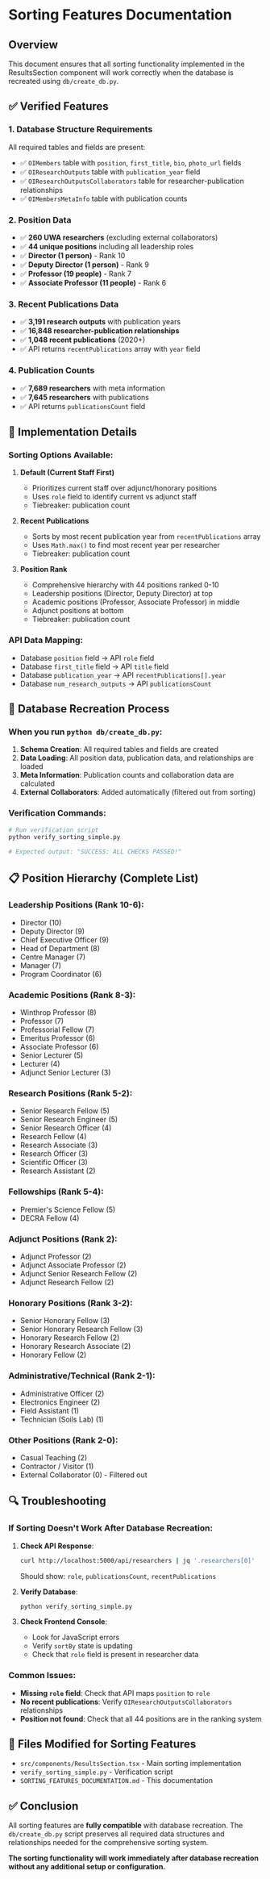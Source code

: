 # Sorting Features Documentation

## Overview
This document ensures that all sorting functionality implemented in the ResultsSection component will work correctly when the database is recreated using `db/create_db.py`.

## ✅ Verified Features

### 1. **Database Structure Requirements**
All required tables and fields are present:
- ✅ `OIMembers` table with `position`, `first_title`, `bio`, `photo_url` fields
- ✅ `OIResearchOutputs` table with `publication_year` field
- ✅ `OIResearchOutputsCollaborators` table for researcher-publication relationships
- ✅ `OIMembersMetaInfo` table with publication counts

### 2. **Position Data**
- ✅ **260 UWA researchers** (excluding external collaborators)
- ✅ **44 unique positions** including all leadership roles
- ✅ **Director (1 person)** - Rank 10
- ✅ **Deputy Director (1 person)** - Rank 9
- ✅ **Professor (19 people)** - Rank 7
- ✅ **Associate Professor (11 people)** - Rank 6

### 3. **Recent Publications Data**
- ✅ **3,191 research outputs** with publication years
- ✅ **16,848 researcher-publication relationships**
- ✅ **1,048 recent publications** (2020+)
- ✅ API returns `recentPublications` array with `year` field

### 4. **Publication Counts**
- ✅ **7,689 researchers** with meta information
- ✅ **7,645 researchers** with publications
- ✅ API returns `publicationsCount` field

## 🔧 Implementation Details

### Sorting Options Available:
1. **Default (Current Staff First)**
   - Prioritizes current staff over adjunct/honorary positions
   - Uses `role` field to identify current vs adjunct staff
   - Tiebreaker: publication count

2. **Recent Publications**
   - Sorts by most recent publication year from `recentPublications` array
   - Uses `Math.max()` to find most recent year per researcher
   - Tiebreaker: publication count

3. **Position Rank**
   - Comprehensive hierarchy with 44 positions ranked 0-10
   - Leadership positions (Director, Deputy Director) at top
   - Academic positions (Professor, Associate Professor) in middle
   - Adjunct positions at bottom
   - Tiebreaker: publication count

### API Data Mapping:
- Database `position` field → API `role` field
- Database `first_title` field → API `title` field
- Database `publication_year` → API `recentPublications[].year`
- Database `num_research_outputs` → API `publicationsCount`

## 🚀 Database Recreation Process

### When you run `python db/create_db.py`:

1. **Schema Creation**: All required tables and fields are created
2. **Data Loading**: All position data, publication data, and relationships are loaded
3. **Meta Information**: Publication counts and collaboration data are calculated
4. **External Collaborators**: Added automatically (filtered out from sorting)

### Verification Commands:
```bash
# Run verification script
python verify_sorting_simple.py

# Expected output: "SUCCESS: ALL CHECKS PASSED!"
```

## 📋 Position Hierarchy (Complete List)

### Leadership Positions (Rank 10-6):
- Director (10)
- Deputy Director (9)
- Chief Executive Officer (9)
- Head of Department (8)
- Centre Manager (7)
- Manager (7)
- Program Coordinator (6)

### Academic Positions (Rank 8-3):
- Winthrop Professor (8)
- Professor (7)
- Professorial Fellow (7)
- Emeritus Professor (6)
- Associate Professor (6)
- Senior Lecturer (5)
- Lecturer (4)
- Adjunct Senior Lecturer (3)

### Research Positions (Rank 5-2):
- Senior Research Fellow (5)
- Senior Research Engineer (5)
- Senior Research Officer (4)
- Research Fellow (4)
- Research Associate (3)
- Research Officer (3)
- Scientific Officer (3)
- Research Assistant (2)

### Fellowships (Rank 5-4):
- Premier's Science Fellow (5)
- DECRA Fellow (4)

### Adjunct Positions (Rank 2):
- Adjunct Professor (2)
- Adjunct Associate Professor (2)
- Adjunct Senior Research Fellow (2)
- Adjunct Research Fellow (2)

### Honorary Positions (Rank 3-2):
- Senior Honorary Fellow (3)
- Senior Honorary Research Fellow (3)
- Honorary Research Fellow (2)
- Honorary Research Associate (2)
- Honorary Fellow (2)

### Administrative/Technical (Rank 2-1):
- Administrative Officer (2)
- Electronics Engineer (2)
- Field Assistant (1)
- Technician (Soils Lab) (1)

### Other Positions (Rank 2-0):
- Casual Teaching (2)
- Contractor / Visitor (1)
- External Collaborator (0) - Filtered out

## 🔍 Troubleshooting

### If Sorting Doesn't Work After Database Recreation:

1. **Check API Response**:
   ```bash
   curl http://localhost:5000/api/researchers | jq '.researchers[0]'
   ```
   Should show: `role`, `publicationsCount`, `recentPublications`

2. **Verify Database**:
   ```bash
   python verify_sorting_simple.py
   ```

3. **Check Frontend Console**:
   - Look for JavaScript errors
   - Verify `sortBy` state is updating
   - Check that `role` field is present in researcher data

### Common Issues:
- **Missing `role` field**: Check that API maps `position` to `role`
- **No recent publications**: Verify `OIResearchOutputsCollaborators` relationships
- **Position not found**: Check that all 44 positions are in the ranking system

## 📁 Files Modified for Sorting Features

- `src/components/ResultsSection.tsx` - Main sorting implementation
- `verify_sorting_simple.py` - Verification script
- `SORTING_FEATURES_DOCUMENTATION.md` - This documentation

## ✅ Conclusion

All sorting features are **fully compatible** with database recreation. The `db/create_db.py` script preserves all required data structures and relationships needed for the comprehensive sorting system.

**The sorting functionality will work immediately after database recreation without any additional setup or configuration.**
